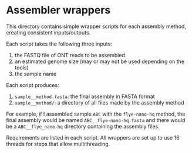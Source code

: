 # Assembler wrappers

This directory contains simple wrapper scripts for each assembly method, creating consistent inputs/outputs.

Each script takes the following three inputs:
1. the FASTQ file of ONT reads to be assembled
2. an estimated genome size (may or may not be used depending on the tools)
3. the sample name

Each script produces:
1. `sample__method.fasta`: the final assembly in FASTA format
3. `sample__method/`: a directory of all files made by the assembly method

For example, if I assembled sample `ABC` with the `flye-nano-hq` method, the final assembly would be named `ABC__flye-nano-hq.fasta` and there would be a `ABC__flye_nano-hq` directory containing the assembly files.

Requirements are listed in each script. All wrappers are set up to use 16 threads for steps that allow multithreading.

